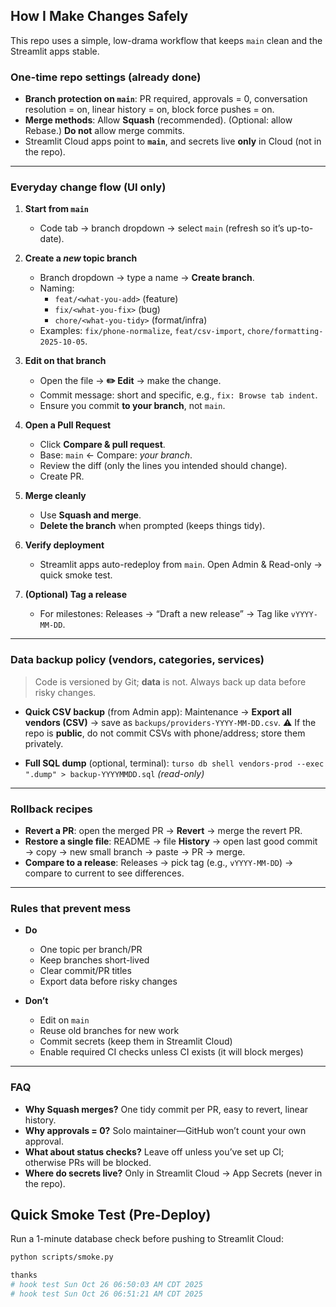 ## How I Make Changes Safely

This repo uses a simple, low-drama workflow that keeps `main` clean and the Streamlit apps stable.

### One-time repo settings (already done)
- **Branch protection on `main`**: PR required, approvals = 0, conversation resolution = on, linear history = on, block force pushes = on.
- **Merge methods**: Allow **Squash** (recommended). (Optional: allow Rebase.) **Do not** allow merge commits.
- Streamlit Cloud apps point to **`main`**, and secrets live **only** in Cloud (not in the repo).

---

### Everyday change flow (UI only)

1. **Start from `main`**
   - Code tab → branch dropdown → select `main` (refresh so it’s up-to-date).

2. **Create a *new* topic branch**
   - Branch dropdown → type a name → **Create branch**.
   - Naming:
     - `feat/<what-you-add>` (feature)
     - `fix/<what-you-fix>` (bug)
     - `chore/<what-you-tidy>` (format/infra)
   - Examples: `fix/phone-normalize`, `feat/csv-import`, `chore/formatting-2025-10-05`.

3. **Edit on that branch**
   - Open the file → **✏️ Edit** → make the change.
   - Commit message: short and specific, e.g., `fix: Browse tab indent`.
   - Ensure you commit **to your branch**, not `main`.

4. **Open a Pull Request**
   - Click **Compare & pull request**.
   - Base: `main` ← Compare: *your branch*.
   - Review the diff (only the lines you intended should change).
   - Create PR.

5. **Merge cleanly**
   - Use **Squash and merge**.
   - **Delete the branch** when prompted (keeps things tidy).

6. **Verify deployment**
   - Streamlit apps auto-redeploy from `main`. Open Admin & Read-only → quick smoke test.

7. **(Optional) Tag a release**
   - For milestones: Releases → “Draft a new release” → Tag like `vYYYY-MM-DD`.

---

### Data backup policy (vendors, categories, services)

> Code is versioned by Git; **data** is not. Always back up data before risky changes.

- **Quick CSV backup** (from Admin app):
  Maintenance → **Export all vendors (CSV)** → save as `backups/providers-YYYY-MM-DD.csv`.
  ⚠️ If the repo is **public**, do not commit CSVs with phone/address; store them privately.

- **Full SQL dump** (optional, terminal):
  `turso db shell vendors-prod --exec ".dump" > backup-YYYYMMDD.sql` *(read-only)*

---

### Rollback recipes

- **Revert a PR**: open the merged PR → **Revert** → merge the revert PR.
- **Restore a single file**: README → file **History** → open last good commit → copy → new small branch → paste → PR → merge.
- **Compare to a release**: Releases → pick tag (e.g., `vYYYY-MM-DD`) → compare to current to see differences.

---

### Rules that prevent mess

- **Do**
  - One topic per branch/PR
  - Keep branches short-lived
  - Clear commit/PR titles
  - Export data before risky changes

- **Don’t**
  - Edit on `main`
  - Reuse old branches for new work
  - Commit secrets (keep them in Streamlit Cloud)
  - Enable required CI checks unless CI exists (it will block merges)

---

### FAQ

- **Why Squash merges?** One tidy commit per PR, easy to revert, linear history.
- **Why approvals = 0?** Solo maintainer—GitHub won’t count your own approval.
- **What about status checks?** Leave off unless you’ve set up CI; otherwise PRs will be blocked.
- **Where do secrets live?** Only in Streamlit Cloud → App Secrets (never in the repo).
## Quick Smoke Test (Pre-Deploy)
Run a 1-minute database check before pushing to Streamlit Cloud:
```bash
python scripts/smoke.py

thanks
# hook test Sun Oct 26 06:50:03 AM CDT 2025
# hook test Sun Oct 26 06:51:21 AM CDT 2025
